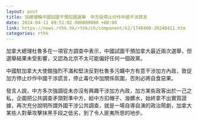 ```yaml
---
layout: post
title: 加總理稱中國試圖干預加國選舉　中方促停止炒作中國干涉謊言
date: 2024-04-11 09:51:02.000000000 +08:00
link: https://news.rthk.hk/rthk/ch/component/k2/1748400-20240411.htm
categories: rthk
---
```


加拿大總理杜魯多在一項官方調查中表示，中國試圖干預加拿大最近兩次選舉，但選舉結果未受影響，又認為北京不太可能偏好任何一個政黨。

中國駐加拿大大使館強烈不滿和堅決反對杜魯多污衊中方有意干涉加方內政，敦促加方停止炒作中國干涉謊言，停止毒化中加關係氛圍，否則必將自食惡果。

發言人說，中方多次強調從未亦沒有興趣干涉加方內政，加方某些政客出於一己之私，企圖把公共調查矛頭對準中方，給中方扣帽子、潑髒水，始終拿不出實質證據，再次充分說明所謂外國干涉公共調查，就是一場自導自演的政治鬧劇，加拿大某些人對華攻擊抹黑手段之低劣，到了令人匪夷所思的地步。
